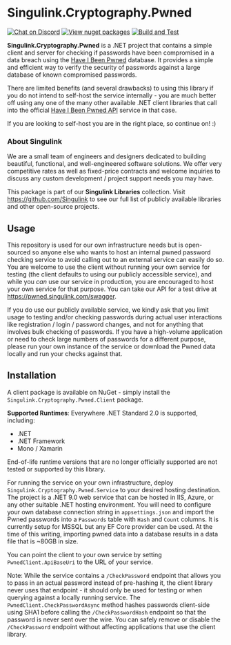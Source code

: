 # Singulink.Cryptography.Pwned

[![Chat on Discord](https://img.shields.io/discord/906246067773923490)](https://discord.gg/EkQhJFsBu6)
[![View nuget packages](https://img.shields.io/nuget/v/Singulink.Cryptography.Pwned.Client.svg)](https://www.nuget.org/packages/Singulink.Cryptography.Pwned.Client/)
[![Build and Test](https://github.com/Singulink/Singulink.Cryptography.Pwned/workflows/build%20and%20test/badge.svg)](https://github.com/Singulink/Singulink.Cryptography.Pwned/actions?query=workflow%3A%22build+and+test%22)

**Singulink.Cryptography.Pwned** is a .NET project that contains a simple client and server for checking if passwords have been compromised in a data breach using the [Have I Been Pwned](https://haveibeenpwned.com/) database. It provides a simple and efficient way to verify the security of passwords against a large database of known compromised passwords.

There are limited benefits (and several drawbacks) to using this library if you do not intend to self-host the service internally - you are much better off using any one of the many other available .NET client libraries that call into the official [Have I Been Pwned API](https://haveibeenpwned.com/API/v3) service in that case.

If you are looking to self-host you are in the right place, so continue on! :)

### About Singulink

We are a small team of engineers and designers dedicated to building beautiful, functional, and well-engineered software solutions. We offer very competitive rates as well as fixed-price contracts and welcome inquiries to discuss any custom development / project support needs you may have.

This package is part of our **Singulink Libraries** collection. Visit https://github.com/Singulink to see our full list of publicly available libraries and other open-source projects.

## Usage

This repository is used for our own infrastructure needs but is open-sourced so anyone else who wants to host an internal pwned password checking service to avoid calling out to an external service can easily do so. You are welcome to use the client without running your own service for testing (the client defaults to using our publicly accessible service), and while you *can* use our service in production, you are encouraged to host your own service for that purpose. You can take our API for a test drive at https://pwned.singulink.com/swagger.

If you do use our publicly available service, we kindly ask that you limit usage to testing and/or checking passwords during actual user interactions like registration / login / password changes, and not for anything that involves bulk checking of passwords. If you have a high-volume application or need to check large numbers of passwords for a different purpose, please run your own instance of the service or download the Pwned data locally and run your checks against that.

## Installation

A client package is available on NuGet - simply install the `Singulink.Cryptography.Pwned.Client` package.

**Supported Runtimes**: Everywhere .NET Standard 2.0 is supported, including:
- .NET
- .NET Framework
- Mono / Xamarin

End-of-life runtime versions that are no longer officially supported are not tested or supported by this library.

For running the service on your own infrastructure, deploy `Singulink.Cryptography.Pwned.Service` to your desired hosting destination. The project is a .NET 9.0 web service that can be hosted in IIS, Azure, or any other suitable .NET hosting environment. You will need to configure your own database connection string in `appsettings.json` and import the Pwned passwords into a `Passwords` table with `Hash` and `Count` columns. It is currently setup for MSSQL but any EF Core provider can be used. At the time of this writing, importing pwned data into a database results in a data file that is ~80GB in size.

You can point the client to your own service by setting `PwnedClient.ApiBaseUri` to the URL of your service.

Note: While the service contains a `/CheckPassword` endpoint that allows you to pass in an actual password instead of pre-hashing it, the client library never uses that endpoint - it should only be used for testing or when querying against a locally running service. The `PwnedClient.CheckPasswordAsync` method hashes passwords client-side using SHA1 before calling the `/CheckPasswordHash` endpoint so that the password is never sent over the wire. You can safely remove or disable the `/CheckPassword` endpoint without affecting applications that use the client library.